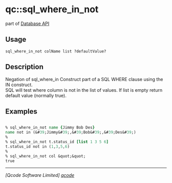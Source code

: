 qc::sql_where_in_not
====================

part of [Database API](../qc/wiki/DatabaseApi)

Usage
-----
`sql_where_in_not colName list ?defaultValue?`

Description
-----------
Negation of <proc>sql_where_in</proc>
    Construct part of a SQL WHERE clause using the IN construct.<br>
    SQL will test where column is not in the list of values.
    If list is empty return default value (normally true).

Examples
--------
```tcl

% sql_where_in_not name {Jimmy Bob Des}
name not in (&#39;Jimmy&#39;,&#39;Bob&#39;,&#39;Des&#39;)
%
% sql_where_in_not t.status_id [list 1 3 5 6]
t.status_id not in (1,3,5,6)
%
% sql_where_in_not col &quot;&quot;
true

```

----------------------------------
*[Qcode Software Limited] [qcode]*

[qcode]: www.qcode.co.uk "Qcode Software"